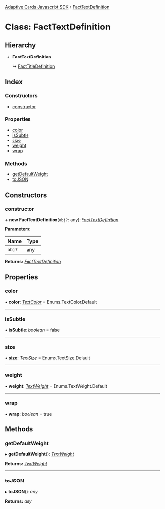 [Adaptive Cards Javascript SDK](../README.md) › [FactTextDefinition](facttextdefinition.md)

# Class: FactTextDefinition

## Hierarchy

* **FactTextDefinition**

  ↳ [FactTitleDefinition](facttitledefinition.md)

## Index

### Constructors

* [constructor](facttextdefinition.md#constructor)

### Properties

* [color](facttextdefinition.md#color)
* [isSubtle](facttextdefinition.md#issubtle)
* [size](facttextdefinition.md#size)
* [weight](facttextdefinition.md#weight)
* [wrap](facttextdefinition.md#wrap)

### Methods

* [getDefaultWeight](facttextdefinition.md#getdefaultweight)
* [toJSON](facttextdefinition.md#tojson)

## Constructors

###  constructor

\+ **new FactTextDefinition**(`obj?`: any): *[FactTextDefinition](facttextdefinition.md)*

**Parameters:**

Name | Type |
------ | ------ |
`obj?` | any |

**Returns:** *[FactTextDefinition](facttextdefinition.md)*

## Properties

###  color

• **color**: *[TextColor](../enums/textcolor.md)* = Enums.TextColor.Default

___

###  isSubtle

• **isSubtle**: *boolean* = false

___

###  size

• **size**: *[TextSize](../enums/textsize.md)* = Enums.TextSize.Default

___

###  weight

• **weight**: *[TextWeight](../enums/textweight.md)* = Enums.TextWeight.Default

___

###  wrap

• **wrap**: *boolean* = true

## Methods

###  getDefaultWeight

▸ **getDefaultWeight**(): *[TextWeight](../enums/textweight.md)*

**Returns:** *[TextWeight](../enums/textweight.md)*

___

###  toJSON

▸ **toJSON**(): *any*

**Returns:** *any*
